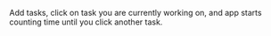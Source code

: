 Add tasks, click on task you are currently working on, and app starts counting time until you click another task.
